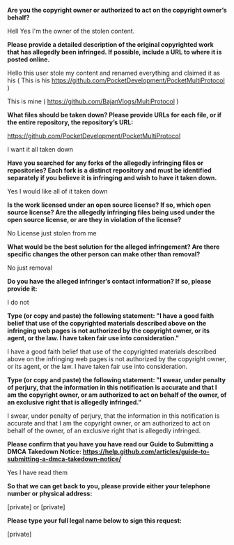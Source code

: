 **Are you the copyright owner or authorized to act on the copyright owner’s behalf?**  

Hell Yes I'm the owner of the stolen content.

**Please provide a detailed description of the original copyrighted work that has allegedly been infringed. If possible, include a URL to where it is posted online.**  

Hello this user stole my content and renamed everything and claimed it as his
( This is his https://github.com/PocketDevelopment/PocketMultiProtocol )  

This is mine
( https://github.com/BajanVlogs/MultiProtocol )  

**What files should be taken down? Please provide URLs for each file, or if the entire repository, the repository’s URL:**  

https://github.com/PocketDevelopment/PocketMultiProtocol

I want it all taken down  

**Have you searched for any forks of the allegedly infringing files or repositories? Each fork is a distinct repository and must be identified separately if you believe it is infringing and wish to have it taken down.**  

Yes I would like all of it taken down

**Is the work licensed under an open source license? If so, which open source license? Are the allegedly infringing files being used under the open source license, or are they in violation of the license?**  

No License just stolen from me

**What would be the best solution for the alleged infringement? Are there specific changes the other person can make other than removal?**  

No just removal

**Do you have the alleged infringer’s contact information? If so, please provide it:**  

I do not

**Type (or copy and paste) the following statement: "I have a good faith belief that use of the copyrighted materials described above on the infringing web pages is not authorized by the copyright owner, or its agent, or the law. I have taken fair use into consideration."**  

I have a good faith belief that use of the copyrighted materials described above on the infringing web pages is not authorized by the copyright owner, or its agent, or the law. I have taken fair use into consideration.

**Type (or copy and paste) the following statement: "I swear, under penalty of perjury, that the information in this notification is accurate and that I am the copyright owner, or am authorized to act on behalf of the owner, of an exclusive right that is allegedly infringed."**  

I swear, under penalty of perjury, that the information in this notification is accurate and that I am the copyright owner, or am authorized to act on behalf of the owner, of an exclusive right that is allegedly infringed.

**Please confirm that you have you have read our Guide to Submitting a DMCA Takedown Notice: https://help.github.com/articles/guide-to-submitting-a-dmca-takedown-notice/**  

Yes I have read them

**So that we can get back to you, please provide either your telephone number or physical address:**  

[private] or [private]  

**Please type your full legal name below to sign this request:**  

[private]
